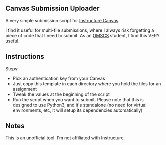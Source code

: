 ## Canvas Submission Uploader

A very simple submission script for [Instructure Canvas](https://www.canvaslms.com/).

I find it useful for multi-file submissions, where I always risk forgetting a piece of code that
I need to submit. As an [OMSCS](https://www.omscs.gatech.edu/) student, I find this VERY useful.

## Instructions

Steps:
* Pick an authentication key from your Canvas
* Just copy this template in each directory where you hold the files for an assignment
* Tweak the values at the beginning of the script
* Run the script when you want to submit. Please note that this is designed to use Python3,
  and it's standalone (no need for virtual environments, etc, it will setup its dependencies
  automatically)

## Notes

This is an unofficial tool. I'm not affiliated with Instructure.
